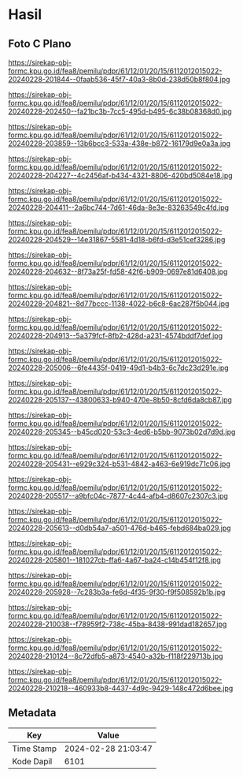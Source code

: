 # Hasil

## Foto C Plano

https://sirekap-obj-formc.kpu.go.id/fea8/pemilu/pdpr/61/12/01/20/15/6112012015022-20240228-201844--0faab536-45f7-40a3-8b0d-238d50b8f804.jpg

https://sirekap-obj-formc.kpu.go.id/fea8/pemilu/pdpr/61/12/01/20/15/6112012015022-20240228-202450--fa21bc3b-7cc5-495d-b495-6c38b08368d0.jpg

https://sirekap-obj-formc.kpu.go.id/fea8/pemilu/pdpr/61/12/01/20/15/6112012015022-20240228-203859--13b6bcc3-533a-438e-b872-16179d9e0a3a.jpg

https://sirekap-obj-formc.kpu.go.id/fea8/pemilu/pdpr/61/12/01/20/15/6112012015022-20240228-204227--4c2456af-b434-4321-8806-420bd5084e18.jpg

https://sirekap-obj-formc.kpu.go.id/fea8/pemilu/pdpr/61/12/01/20/15/6112012015022-20240228-204411--2a6bc744-7d61-46da-8e3e-83263549c4fd.jpg

https://sirekap-obj-formc.kpu.go.id/fea8/pemilu/pdpr/61/12/01/20/15/6112012015022-20240228-204529--14e31867-5581-4d18-b6fd-d3e51cef3286.jpg

https://sirekap-obj-formc.kpu.go.id/fea8/pemilu/pdpr/61/12/01/20/15/6112012015022-20240228-204632--8f73a25f-fd58-42f6-b909-0697e81d6408.jpg

https://sirekap-obj-formc.kpu.go.id/fea8/pemilu/pdpr/61/12/01/20/15/6112012015022-20240228-204821--8d77bccc-1138-4022-b6c8-6ac287f5b044.jpg

https://sirekap-obj-formc.kpu.go.id/fea8/pemilu/pdpr/61/12/01/20/15/6112012015022-20240228-204913--5a379fcf-8fb2-428d-a231-4574bddf7def.jpg

https://sirekap-obj-formc.kpu.go.id/fea8/pemilu/pdpr/61/12/01/20/15/6112012015022-20240228-205006--6fe4435f-0419-49d1-b4b3-6c7dc23d291e.jpg

https://sirekap-obj-formc.kpu.go.id/fea8/pemilu/pdpr/61/12/01/20/15/6112012015022-20240228-205137--43800633-b940-470e-8b50-8cfd6da8cb87.jpg

https://sirekap-obj-formc.kpu.go.id/fea8/pemilu/pdpr/61/12/01/20/15/6112012015022-20240228-205345--b45cd020-53c3-4ed6-b5bb-9073b02d7d9d.jpg

https://sirekap-obj-formc.kpu.go.id/fea8/pemilu/pdpr/61/12/01/20/15/6112012015022-20240228-205431--e929c324-b531-4842-a463-6e919dc71c06.jpg

https://sirekap-obj-formc.kpu.go.id/fea8/pemilu/pdpr/61/12/01/20/15/6112012015022-20240228-205517--a9bfc04c-7877-4c44-afb4-d8607c2307c3.jpg

https://sirekap-obj-formc.kpu.go.id/fea8/pemilu/pdpr/61/12/01/20/15/6112012015022-20240228-205613--d0db54a7-a501-476d-b465-febd684ba029.jpg

https://sirekap-obj-formc.kpu.go.id/fea8/pemilu/pdpr/61/12/01/20/15/6112012015022-20240228-205801--181027cb-ffa6-4a67-ba24-c14b454f12f8.jpg

https://sirekap-obj-formc.kpu.go.id/fea8/pemilu/pdpr/61/12/01/20/15/6112012015022-20240228-205928--7c283b3a-fe6d-4f35-9f30-f9f508592b1b.jpg

https://sirekap-obj-formc.kpu.go.id/fea8/pemilu/pdpr/61/12/01/20/15/6112012015022-20240228-210038--f78959f2-738c-45ba-8438-991dad182657.jpg

https://sirekap-obj-formc.kpu.go.id/fea8/pemilu/pdpr/61/12/01/20/15/6112012015022-20240228-210124--8c72dfb5-a873-4540-a32b-f118f229713b.jpg

https://sirekap-obj-formc.kpu.go.id/fea8/pemilu/pdpr/61/12/01/20/15/6112012015022-20240228-210218--460933b8-4437-4d9c-9429-148c472d6bee.jpg


## Metadata

| Key        | Value               |
| ---------- | ------------------- |
| Time Stamp | 2024-02-28 21:03:47 |
| Kode Dapil | 6101                |



